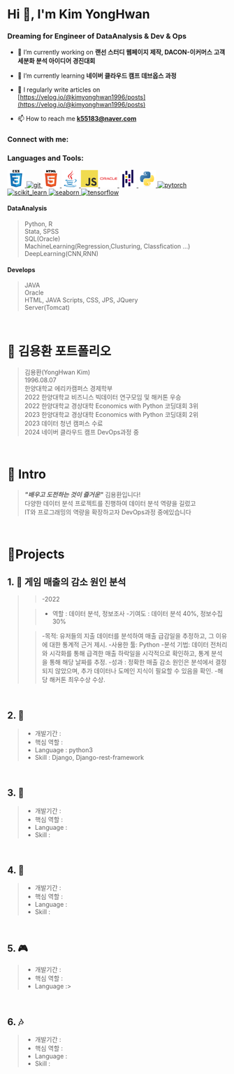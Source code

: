 <h1 align="left">Hi 👋, I'm Kim YongHwan</h1>
<h3 align="left">Dreaming for Engineer of DataAnalysis & Dev & Ops</h3>

- 🔭 I’m currently working on **랜선 스터디 웹페이지 제작, DACON-이커머스 고객 세분화 분석 아이디어 경진대회**

- 🌱 I’m currently learning **네이버 클라우드 캠프 데브옵스 과정**

- 📝 I regularly write articles on [https://velog.io/@kimyonghwan1996/posts](https://velog.io/@kimyonghwan1996/posts)

- 📫 How to reach me **k55183@naver.com**

<h3 align="left">Connect with me:</h3>
<p align="left">
</p>

<h3 align="left">Languages and Tools:</h3>
<p align="left"> <a href="https://www.w3schools.com/css/" target="_blank" rel="noreferrer"> <img src="https://raw.githubusercontent.com/devicons/devicon/master/icons/css3/css3-original-wordmark.svg" alt="css3" width="40" height="40"/> </a> <a href="https://git-scm.com/" target="_blank" rel="noreferrer"> <img src="https://www.vectorlogo.zone/logos/git-scm/git-scm-icon.svg" alt="git" width="40" height="40"/> </a> <a href="https://www.w3.org/html/" target="_blank" rel="noreferrer"> <img src="https://raw.githubusercontent.com/devicons/devicon/master/icons/html5/html5-original-wordmark.svg" alt="html5" width="40" height="40"/> </a> <a href="https://www.java.com" target="_blank" rel="noreferrer"> <img src="https://raw.githubusercontent.com/devicons/devicon/master/icons/java/java-original.svg" alt="java" width="40" height="40"/> </a> <a href="https://developer.mozilla.org/en-US/docs/Web/JavaScript" target="_blank" rel="noreferrer"> <img src="https://raw.githubusercontent.com/devicons/devicon/master/icons/javascript/javascript-original.svg" alt="javascript" width="40" height="40"/> </a> <a href="https://www.oracle.com/" target="_blank" rel="noreferrer"> <img src="https://raw.githubusercontent.com/devicons/devicon/master/icons/oracle/oracle-original.svg" alt="oracle" width="40" height="40"/> </a> <a href="https://pandas.pydata.org/" target="_blank" rel="noreferrer"> <img src="https://raw.githubusercontent.com/devicons/devicon/2ae2a900d2f041da66e950e4d48052658d850630/icons/pandas/pandas-original.svg" alt="pandas" width="40" height="40"/> </a> <a href="https://www.python.org" target="_blank" rel="noreferrer"> <img src="https://raw.githubusercontent.com/devicons/devicon/master/icons/python/python-original.svg" alt="python" width="40" height="40"/> </a> <a href="https://pytorch.org/" target="_blank" rel="noreferrer"> <img src="https://www.vectorlogo.zone/logos/pytorch/pytorch-icon.svg" alt="pytorch" width="40" height="40"/> </a> <a href="https://scikit-learn.org/" target="_blank" rel="noreferrer"> <img src="https://upload.wikimedia.org/wikipedia/commons/0/05/Scikit_learn_logo_small.svg" alt="scikit_learn" width="40" height="40"/> </a> <a href="https://seaborn.pydata.org/" target="_blank" rel="noreferrer"> <img src="https://seaborn.pydata.org/_images/logo-mark-lightbg.svg" alt="seaborn" width="40" height="40"/> </a> <a href="https://www.tensorflow.org" target="_blank" rel="noreferrer"> <img src="https://www.vectorlogo.zone/logos/tensorflow/tensorflow-icon.svg" alt="tensorflow" width="40" height="40"/> </a> 
</p>


#### DataAnalysis
> Python, R <br/>
> Stata, SPSS <br/>
> SQL(Oracle) <br/>
> MachineLearning(Regression,Clusturing, Classfication ...)<br/>
> DeepLearning(CNN,RNN) <br/>

#### Develops
> JAVA <br/>
> Oracle <br/>
> HTML, JAVA Scripts, CSS, JPS, JQuery <br/>
> Server(Tomcat) <br/>
<br/>


# 📜 김용환 포트폴리오

> 김용환(YongHwan Kim) <br/>
> 1996.08.07 <br/>
> 한양대학교 에리카캠퍼스 경제학부 <br/>
> 2022 한양대학교 비즈니스 빅데이터 연구모임 및 해커톤 우승 <br/>
> 2022 한양대학교 경상대학 Economics with Python 코딩대회 3위 <br/>
> 2023 한양대학교 경상대학 Economics with Python 코딩대회 2위 <br/>
> 2023 데이터 청년 캠퍼스 수료 <br/>
> 2024 네이버 클라우드 캠프 DevOps과정 중 <br/>

<br />

# 👋 Intro

>  ***"배우고 도전하는 것이 즐거운"*** 김용환입니다!  
> 다양한 데이터 분석 프로젝트를 진행하여 데이터 분석 역량을 길렀고  
> IT와 프로그래밍의 역량을 확장하고자 DevOps과정 중에있습니다  

<br />

# 📝Projects

## 1. 🛫 게임 매출의 감소 원인 분석

>>-2022
>
>>- 역할 : 데이터 분석, 정보조사
>>-기여도 : 데이터 분석 40%, 정보수집 30%
>
>>-목적: 유저들의 지출 데이터를 분석하여 매출 급감일을 추정하고, 그 이유에 대한 통계적 근거 제시.
>>-사용한 툴: Python
>>-분석 기법: 데이터 전처리와 시각화를 통해 급격한 매출 하락일을 시각적으로 확인하고, 통계 분석을 통해 해당 날짜를 추정.
>>-성과 : 정확한 매출 감소 원인은 분석에서 결정되지 않았으며, 추가 데이터나 도메인 지식이 필요할 수 있음을 확인.
>>-해당 해커톤 최우수상 수상.



<br />

## 2. 👞 

> 
>
> - 개발기간 : 
> - 핵심 역할 :
> - Language : python3
> - Skill : Django, Django-rest-framework
>
<br />

## 3. 🍻 

>
> - 개발기간 : 
> - 핵심 역할 : 
> - Language :
> -  Skill : 
>

<br />

## 4. 👊

> 
>
> - 개발기간 : 
> - 핵심 역할 : 
> - Language :
> - Skill : 
>

<br />

## 5. 🎮 

>
>
> - 개발기간 :
> - 핵심 역할 : 
> - Language :>
<br />

## 6. 🎶 

> 
>
> - 개발기간 : 
> - 핵심 역할 : 
> - Language :
> - Skill : 
<br />
